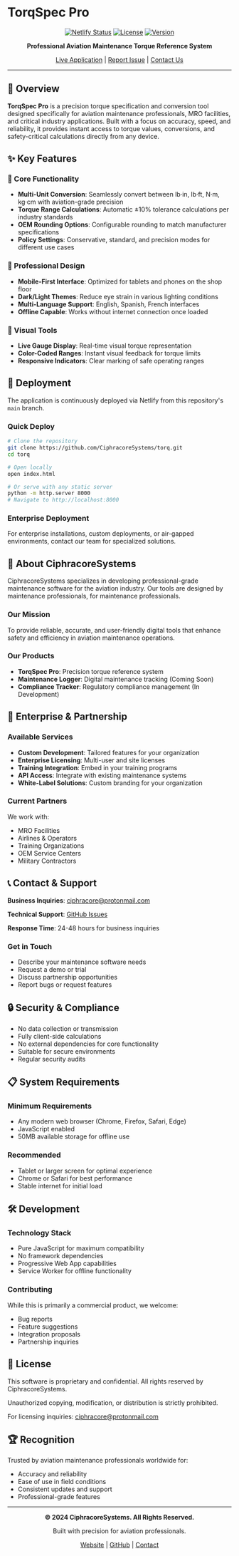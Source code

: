 # TorqSpec Pro

<div align="center">
  
  [![Netlify Status](https://api.netlify.com/api/v1/badges/YOUR-BADGE-ID/deploy-status)](https://app.netlify.com/sites/amttorque/deploys)
  [![License](https://img.shields.io/badge/license-Proprietary-blue.svg)](LICENSE)
  [![Version](https://img.shields.io/badge/version-1.4.1-green.svg)](https://github.com/CiphracoreSystems/torq/releases)
  
  **Professional Aviation Maintenance Torque Reference System**
  
  [Live Application](https://amttorque.netlify.app) | [Report Issue](https://github.com/CiphracoreSystems/torq/issues) | [Contact Us](mailto:ciphracore@protonmail.com)

</div>

---

## 🎯 Overview

**TorqSpec Pro** is a precision torque specification and conversion tool designed specifically for aviation maintenance professionals, MRO facilities, and critical industry applications. Built with a focus on accuracy, speed, and reliability, it provides instant access to torque values, conversions, and safety-critical calculations directly from any device.

## ✨ Key Features

### 🔧 Core Functionality
- **Multi-Unit Conversion**: Seamlessly convert between lb·in, lb·ft, N·m, kg·cm with aviation-grade precision
- **Torque Range Calculations**: Automatic ±10% tolerance calculations per industry standards
- **OEM Rounding Options**: Configurable rounding to match manufacturer specifications
- **Policy Settings**: Conservative, standard, and precision modes for different use cases

### 📱 Professional Design
- **Mobile-First Interface**: Optimized for tablets and phones on the shop floor
- **Dark/Light Themes**: Reduce eye strain in various lighting conditions
- **Multi-Language Support**: English, Spanish, French interfaces
- **Offline Capable**: Works without internet connection once loaded

### 🎨 Visual Tools
- **Live Gauge Display**: Real-time visual torque representation
- **Color-Coded Ranges**: Instant visual feedback for torque limits
- **Responsive Indicators**: Clear marking of safe operating ranges

## 🚀 Deployment

The application is continuously deployed via Netlify from this repository's `main` branch.

### Quick Deploy
```bash
# Clone the repository
git clone https://github.com/CiphracoreSystems/torq.git
cd torq

# Open locally
open index.html

# Or serve with any static server
python -m http.server 8000
# Navigate to http://localhost:8000
```

### Enterprise Deployment
For enterprise installations, custom deployments, or air-gapped environments, contact our team for specialized solutions.

## 🏢 About CiphracoreSystems

CiphracoreSystems specializes in developing professional-grade maintenance software for the aviation industry. Our tools are designed by maintenance professionals, for maintenance professionals.

### Our Mission
To provide reliable, accurate, and user-friendly digital tools that enhance safety and efficiency in aviation maintenance operations.

### Our Products
- **TorqSpec Pro**: Precision torque reference system
- **Maintenance Logger**: Digital maintenance tracking (Coming Soon)
- **Compliance Tracker**: Regulatory compliance management (In Development)

## 💼 Enterprise & Partnership

### Available Services
- **Custom Development**: Tailored features for your organization
- **Enterprise Licensing**: Multi-user and site licenses
- **Training Integration**: Embed in your training programs
- **API Access**: Integrate with existing maintenance systems
- **White-Label Solutions**: Custom branding for your organization

### Current Partners
We work with:
- MRO Facilities
- Airlines & Operators
- Training Organizations
- OEM Service Centers
- Military Contractors

## 📞 Contact & Support

**Business Inquiries**: ciphracore@protonmail.com

**Technical Support**: [GitHub Issues](https://github.com/CiphracoreSystems/torq/issues)

**Response Time**: 24-48 hours for business inquiries

### Get in Touch
- Describe your maintenance software needs
- Request a demo or trial
- Discuss partnership opportunities
- Report bugs or request features

## 🔒 Security & Compliance

- No data collection or transmission
- Fully client-side calculations
- No external dependencies for core functionality
- Suitable for secure environments
- Regular security audits

## 📋 System Requirements

### Minimum Requirements
- Any modern web browser (Chrome, Firefox, Safari, Edge)
- JavaScript enabled
- 50MB available storage for offline use

### Recommended
- Tablet or larger screen for optimal experience
- Chrome or Safari for best performance
- Stable internet for initial load

## 🛠️ Development

### Technology Stack
- Pure JavaScript for maximum compatibility
- No framework dependencies
- Progressive Web App capabilities
- Service Worker for offline functionality

### Contributing
While this is primarily a commercial product, we welcome:
- Bug reports
- Feature suggestions
- Integration proposals
- Partnership inquiries

## 📄 License

This software is proprietary and confidential. All rights reserved by CiphracoreSystems.

Unauthorized copying, modification, or distribution is strictly prohibited.

For licensing inquiries: ciphracore@protonmail.com

## 🏆 Recognition

Trusted by aviation maintenance professionals worldwide for:
- Accuracy and reliability
- Ease of use in field conditions
- Consistent updates and support
- Professional-grade features

---

<div align="center">
  
  **© 2024 CiphracoreSystems. All Rights Reserved.**
  
  Built with precision for aviation professionals.
  
  [Website](https://ciphracoresystems.com) | [GitHub](https://github.com/CiphracoreSystems) | [Contact](mailto:ciphracore@protonmail.com)
  
</div>